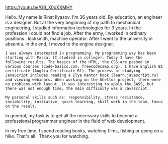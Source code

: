 https://youtu.be/GB_X0oXXMHY

 Hello. My name is Rinat Ilyasov. I'm 36 years old. By education, an engineer is a designer. But at the very beginning of my path to mechanical engineering, I studied information technologies for 3 years. In the profession I could not find a job. After the army, I worked in ordinary positions : locksmith, machine operator. After I went to the university in absentia. In the end, I moved to the engine designer.

    I was always interested in programming. My programming way has been starting with Pascal (I studied in college). Today I have the following results. The basics of the HTML, the CSS are passed in various courses (code-basics.com, freecodecamp.org). I have English B1 certificate (Anglia Certificate B1). The process of studying JavaScript includes reading a Ilya Kantor book (learn.javascript.ru) and viewing webinars. When working on the Sheltor project, there were no problems with layout, it was interesting to apply the SASS, but there was not enough time, the main difficulty was a Javascript.

    My personal skills such as: responsibility, stress resistance, sociability, initiative, quick learning, skill work in the team, focus on the result.

  In general, my task is to get all the necessary skills to become a professional programmer engineer in the field of web development. 

In my free time, I spend reading books, watching films, fishing or going on a hike. That's all . Thank you for watching.
